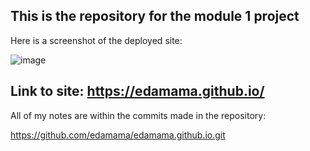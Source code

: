 This is the repository for the module 1 project
------------------------------------------------
Here is a screenshot of the deployed site:

![image](https://github.com/edamama/edamama.github.io/assets/169082073/ac299662-6048-4792-afdf-898f170904ff)

Link to site: https://edamama.github.io/
------------------------------------------------
All of my notes are within the commits made in the repository:

https://github.com/edamama/edamama.github.io.git
